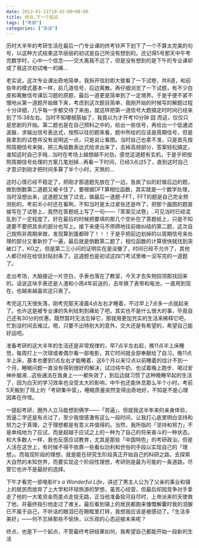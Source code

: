 ```yaml
---
date: 2013-01-11T19:42:00+08:00
title: 终点,下一个起点
tags: ["考研"]
categories: ["杂谈"]
---
```


历时大半年的考研生活在最后一门专业课的终考铃声下划下了一个不算太完美的句号，以这种方式结束这华丽丽的初试是自己所没有想到的。还记得5号那天中午考完数学时，心中一个信念——交大离我不远了，但是没有想到的是下午的专业课却成了我这次初试唯一的痛... 

老实说，这次专业课出奇地简单，我拆开信封即大致看了一下试卷，共8道，和前些年的模式基本一样，前几道信号，后边离散。再仔细浏览了一下试题，有不少白皮和离散信号课后习题的原题，最后一道更是简单到了一定境界。于是乎便不紧不慢地从第一道题开始做下来，考虑到这次题目简单，我刚开始的时候写的解题过程十分详细，几乎每一步都交待了来由，就这样把第一道信号大题搞定时时间已经来到了15:38左右。当时不知哪根筋抽了，我竟以为才开考10分钟 囧 而这，仅仅只是悲剧的开始。第二题也是在自己预料之中的，给出一些信号，再给出一个低通滤波器，求输出信号表达式，按照以往的题来看，题中所给的应该是周期信号，但是我拿到的试卷并没有说明这一点，只是说让看图。当时自己也拿不准，只是首先按照周期信号来做，把三角级数表达式给求出来了，去掉高频部分，答案轻松搞定。谁知这时自己手贱...当时在考场上越想越不对劲，感觉这道题有玄机，于是乎把按照周期信号处理的方案几笔划掉...再看一下时间，已经3点过5了，直到这时自己才意识到刚才把时间多算了半个小时，天煞的...

这时心情已经不稳定了，把刚才那道题先放在了一边，急疯了似的赶做后边的题，做到倒数第二道题又被卡住了，要根据DFT算相位函数，其实就是一个数学处理，当时没想出来，这道题又放了过去，做最后一道题-FFT，FFT的题是自己完全预测到的，考前半小时还在看咧，不知当时是太过紧张还是咋了，把那个画图的题直接写在了试卷上，竟然在答题纸上写了一句——「答案见试卷」..可见当时已经混乱到了一定程度了。好在最后的时候把要填的那几个空补在了答题纸上，只是不知道要不要把其余的部分也写上。接下来便马不停蹄地往前做纠结的第二题，这次自己按照非周期来做，发现算到蛋都碎了！！！于是乎把前边划掉的以周期信号来处理的部分又重新抄了一遍，最后就是倒数第二题了，相位函数的计算很快就找到突破口了，KO之，但是第二三小问的证明实在是没辙了，时间已经不允许了，其他人都已经在给信封贴封条了。这道题也是初试这四门考试里唯一没写完的一道题了。  

走出考场，大脑接近一片空白，手表也落在了教室，今天才去失物招领那找回来的。话说这块手表还是人渣和小雨4年前送的，去年换了表带和电池，一直用到现在，也越来越喜欢这只表了。   

考完这几天很失落，刚考完那天凌晨4点左右才睡着，不过早上7点多一点就起来了。也许这是被专业课的失利给刺到痛处了吧，其实也不是什么很大的事，毕竟自己还有30分的优惠。既然暂时无法忘掉它，那就用更加充实的生活来稀释它吧，忙到没时间去难过。嗯，只要不出特别大的意外，交大还是有希望的，希望自己能好运吧。   

准备考研的这大半年的生活还是非常规律的，早7点半左右起，晚11点半上床睡觉，每周打上一次球或者偶尔看一部电影，其它时间就全部奉献给了自习。晚11点半上床，基本也要到1点左右才能睡着，这6个月以来12点以前睡着的估计不到一个月，睡眠问题一直没有得到很好的解决，试过纯牛奶、也试着晚上跑步、喝过安神补脑液...这些通法在我身上一一都失效了，到后边就习惯了这种晚睡早起的生活了，因为白天的学习效率也没受太大的影响，中午也还能休息那么半个小时。考前5天搬到了班上的「考研集中营」，睡眠质量突然变得出奇地好，不知是不是心理因素在作怪。  

一提起考研，圈外人立马能想到俩字——「苦逼」，但就我这半年来的亲身体验，苦逼二字还是有点过了，至少我很感激有这么一段时间，让我打心底里明白坚持和努力之于真理，之于理想都是有意义并值得的。当然，我所指的「坚持和努力」不是单纯地为了应试，而是超越于应试之上的一种为了自己的将来奋斗的一种状态。和大多数人一样，我也反感应试教育，尤其是那些「中国特色」的考研政治。但是人活在这世上，有时候不得不依靠一些看似功利和世俗的手段以实现自己的「理想」。而我现阶段的理想，就是能在研究生阶段真正开始自己的科研之路，去探索大自然的未知世界，而要实现这个阶段性理想，考研则是最为可能的一条道路，尽管它也许不是最好的选择。  

下午才看完一部电影*It's a Wonderful Life*，讲述了男主人公为了父亲的事业和镇上的居民而放弃了上大学和环球旅游的梦想，虽苦心经营，但最后却因竞争对手拿走了他的一大笔资金而差点走投无路，正当他准备投河自尽时，上帝派来的天使救了他，并最终指引他走过了难关。最后看到镇上的居民都跑来慷慨解囊时我的泪腺已不属于自己，不听话的眼泪已在眼眶里打转，我想我应该是被感动了。「生活多美好」——何不忘掉那些不愉快，以乐观的心态迎接未来呢？  

终点，也是下一个起点，不管最终考研结果如何，我希望自己都能开始一段新的生活